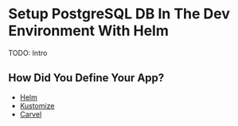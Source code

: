 # Setup PostgreSQL DB In The Dev Environment With Helm

TODO: Intro

## How Did You Define Your App?

* [Helm](helm-helm.md)
* [Kustomize](helm-kustomize.md)
* [Carvel](TODO:)